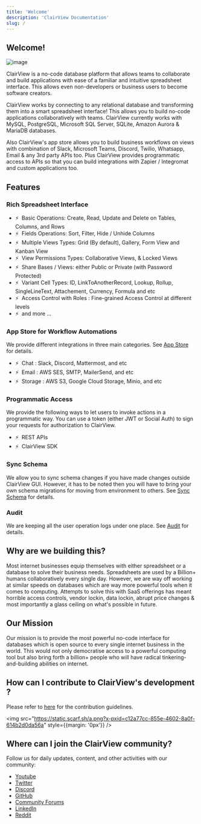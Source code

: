 ```yaml
---
title: 'Welcome'
description: 'ClairView Documentation'
slug: /
---
```


## Welcome!

![image](/img/banner.png)

ClairView is a no-code database platform that allows teams to collaborate and build applications with ease of a familiar and intuitive spreadsheet interface. This allows even non-developers or business users to become software creators.

ClairView works by connecting to any relational database and transforming them into a smart spreadsheet interface! This allows you to build no-code applications collaboratively with teams. ClairView currently works with MySQL, PostgreSQL, Microsoft SQL Server, SQLite, Amazon Aurora & MariaDB databases.

Also ClairView's app store allows you to build business workflows on views with combination of Slack, Microsoft Teams, Discord, Twilio, Whatsapp, Email & any 3rd party APIs too. Plus ClairView provides programmatic access to APIs so that you can build integrations with Zapier / Integromat and custom applications too.

## Features

### Rich Spreadsheet Interface

- ⚡ &nbsp;Basic Operations: Create, Read, Update and Delete on Tables, Columns, and Rows
- ⚡ &nbsp;Fields Operations: Sort, Filter, Hide / Unhide Columns
- ⚡ &nbsp;Multiple Views Types: Grid (By default), Gallery, Form View and Kanban View
- ⚡ &nbsp;View Permissions Types: Collaborative Views, & Locked Views 
- ⚡ &nbsp;Share Bases / Views: either Public or Private (with Password Protected)
- ⚡ &nbsp;Variant Cell Types: ID, LinkToAnotherRecord, Lookup, Rollup, SingleLineText, Attachement, Currency, Formula and etc
- ⚡ &nbsp;Access Control with Roles : Fine-grained Access Control at different levels
- ⚡ &nbsp;and more ...

### App Store for Workflow Automations

We provide different integrations in three main categories. See <a href="/0.109.7/setup-and-usages/account-settings#app-store" target="_blank">App Store</a> for details.

- ⚡ &nbsp;Chat : Slack, Discord, Mattermost, and etc
- ⚡ &nbsp;Email : AWS SES, SMTP, MailerSend, and etc
- ⚡ &nbsp;Storage : AWS S3, Google Cloud Storage, Minio, and etc

### Programmatic Access

We provide the following ways to let users to invoke actions in a programmatic way. You can use a token (either JWT or Social Auth) to sign your requests for authorization to ClairView. 

- ⚡ &nbsp;REST APIs
- ⚡ &nbsp;ClairView SDK

### Sync Schema

We allow you to sync schema changes if you have made changes outside ClairView GUI. However, it has to be noted then you will have to bring your own schema migrations for moving from environment to others. See <a href="/0.109.7/setup-and-usages/sync-schema" target="_blank">Sync Schema</a> for details.

### Audit 

We are keeping all the user operation logs under one place. See <a href="/0.109.7/setup-and-usages/audit" target="_blank">Audit</a> for details.

##  Why are we building this?
Most internet businesses equip themselves with either spreadsheet or a database to solve their business needs. Spreadsheets are used by a Billion+ humans collaboratively every single day. However, we are way off working at similar speeds on databases which are way more powerful tools when it comes to computing. Attempts to solve this with SaaS offerings has meant horrible access controls, vendor lockin, data lockin, abrupt price changes & most importantly a glass ceiling on what's possible in future.

## Our Mission
Our mission is to provide the most powerful no-code interface for databases which is open source to every single internet business in the world. This would not only democratise access to a powerful computing tool but also bring forth a billion+ people who will have radical tinkering-and-building abilities on internet. 

## How can I contribute to ClairView's development ?

Please refer to [here](https://github.com/digitranslab/clairview/blob/develop/.github/CONTRIBUTING.md) for the contribution guidelines.

<img src="https://static.scarf.sh/a.png?x-pxid=c12a77cc-855e-4602-8a0f-614b2d0da56a" style={{margin: '0px'}} />

## Where can I join the ClairView community?

Follow us for daily updates, content, and other activities with our community:

- [Youtube](https://www.youtube.com/@clairview)
- [Twitter](https://twitter.com/clairview)
- [Discord](http://discord.clairview.com/)
- [GitHub](https://github.com/digitranslab/clairview)
- [Community Forums](https://community.clairview.com/)
- [LinkedIn](https://www.linkedin.com/company/clairview)
- [Reddit](https://www.reddit.com/r/ClairView/)
